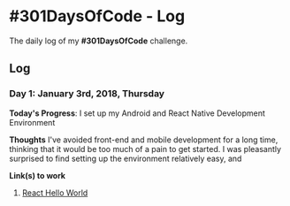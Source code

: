 # #301DaysOfCode - Log
The daily log of my **#301DaysOfCode** challenge.

## Log

### Day 1: January 3rd, 2018, Thursday

**Today's Progress**: I set up my Android and React Native Development Environment

**Thoughts** I've avoided front-end and mobile development for a long time, thinking that it would be too much of a pain to get started. I was pleasantly surprised to find setting up the environment relatively easy, and 

**Link(s) to work**
1. [React Hello World](https://github.com/JSchwerberg/HelloWorld-React/commit/3dad73f5b2b5b28a404c604e88ff4d7af28bf478)
